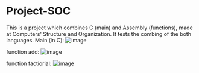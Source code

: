 # Project-SOC
This is a project which combines C (main) and Assembly (functions), made at Computers' Structure and Organization. It tests the combing of the both languages.
Main (in C):
![image](https://github.com/JustinianPin/Project-SOC/assets/126621786/504a461a-dc8c-4325-a6c4-f04307e77f1b)

function add:
![image](https://github.com/JustinianPin/Project-SOC/assets/126621786/1f6ef2d4-6eed-469d-b620-47297426bc77)

function factiorial:
![image](https://github.com/JustinianPin/Project-SOC/assets/126621786/757be4da-2c76-4946-bdaf-abcdff2d553c)



